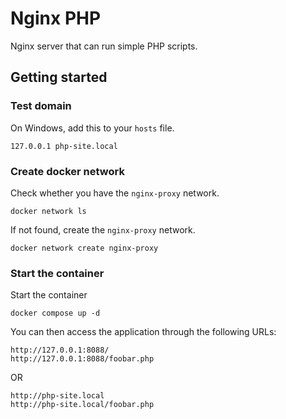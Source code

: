 # Nginx PHP

Nginx server that can run simple PHP scripts.

## Getting started

### Test domain

On Windows, add this to your `hosts` file.

    127.0.0.1 php-site.local

### Create docker network

Check whether you have the `nginx-proxy` network.

    docker network ls

If not found, create the `nginx-proxy` network.

    docker network create nginx-proxy

### Start the container

Start the container

    docker compose up -d

You can then access the application through the following URLs:

    http://127.0.0.1:8088/
    http://127.0.0.1:8088/foobar.php

OR

    http://php-site.local
    http://php-site.local/foobar.php
